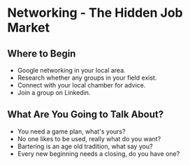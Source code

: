 <!-- TITLE: Networking -->
<!-- SUBTITLE: Its Important to Your Success -->

# Networking - The Hidden Job Market

## Where to Begin
- Google networking in your local area.
- Research whether any groups in your field exist.
- Connect with your local chamber for advice.
- Join a group on Linkedin.

## What Are You Going to Talk About?
- You need a game plan, what's yours?
- No one likes to be used, really what do you want?
- Bartering is an age old tradition, what say you?
- Every new beginning needs a closing, do you have one?